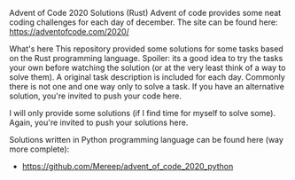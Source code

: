 Advent of Code 2020 Solutions (Rust)
Advent of code provides some neat coding challenges for each day of december. The site can be found here: https://adventofcode.com/2020/

What's here
This repository provided some solutions for some tasks based on the Rust programming language. Spoiler: its a good idea to try the tasks your own before watching the solution (or at the very least think of a way to solve them). A original task description is included for each day. Commonly there is not one and one way only to solve a task. If you have an alternative solution, you're invited to push your code here.

I will only provide some solutions (if I find time for myself to solve some). Again, you're invited to push your solutions here.


Solutions written in Python programming language can be found here (way more complete):
- https://github.com/Mereep/advent_of_code_2020_python